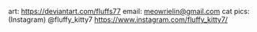 
  art: https://deviantart.com/fluffs77
  email: meowrielin@gmail.com
  cat pics: (Instagram) @fluffy_kitty7 https://www.instagram.com/fluffy_kitty7/

<!---
fluffs77/fluffs77 is a ✨ special ✨ repository because its `README.md` (this file) appears on your GitHub profile.
You can click the Preview link to take a look at your changes.
--->
